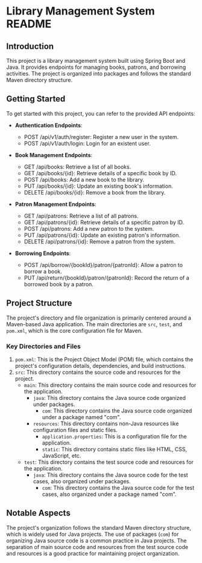 # Library Management System README

## Introduction
This project is a library management system built using Spring Boot and Java. It provides endpoints for managing books, patrons, and borrowing activities. The project is organized into packages and follows the standard Maven directory structure.

## Getting Started
To get started with this project, you can refer to the provided API endpoints:
- **Authentication Endpoints**:
    - POST /api/v1/auth/register: Register a new user in the system.
    - POST /api/v1/auth/login: Login for an existent user.
- **Book Management Endpoints**:
    - GET /api/books: Retrieve a list of all books.
    - GET /api/books/{id}: Retrieve details of a specific book by ID.
    - POST /api/books: Add a new book to the library.
    - PUT /api/books/{id}: Update an existing book's information.
    - DELETE /api/books/{id}: Remove a book from the library.

- **Patron Management Endpoints**:
    - GET /api/patrons: Retrieve a list of all patrons.
    - GET /api/patrons/{id}: Retrieve details of a specific patron by ID.
    - POST /api/patrons: Add a new patron to the system.
    - PUT /api/patrons/{id}: Update an existing patron's information.
    - DELETE /api/patrons/{id}: Remove a patron from the system.

- **Borrowing Endpoints**:
    - POST /api/borrow/{bookId}/patron/{patronId}: Allow a patron to borrow a book.
    - PUT /api/return/{bookId}/patron/{patronId}: Record the return of a borrowed book by a patron.

## Project Structure
The project's directory and file organization is primarily centered around a Maven-based Java application. The main directories are `src`, `test`, and `pom.xml`, which is the core configuration file for Maven.

### Key Directories and Files

1. `pom.xml`: This is the Project Object Model (POM) file, which contains the project's configuration details, dependencies, and build instructions.
2. `src`: This directory contains the source code and resources for the project.
    - `main`: This directory contains the main source code and resources for the application.
        - `java`: This directory contains the Java source code organized under packages.
            - `com`: This directory contains the Java source code organized under a package named "com".
        - `resources`: This directory contains non-Java resources like configuration files and static files.
            - `application.properties`: This is a configuration file for the application.
            - `static`: This directory contains static files like HTML, CSS, JavaScript, etc.
    - `test`: This directory contains the test source code and resources for the application.
        - `java`: This directory contains the Java source code for the test cases, also organized under packages.
            - `com`: This directory contains the Java source code for the test cases, also organized under a package named "com".

## Notable Aspects
The project's organization follows the standard Maven directory structure, which is widely used for Java projects. The use of packages (`com`) for organizing Java source code is a common practice in Java projects. The separation of main source code and resources from the test source code and resources is a good practice for maintaining project organization.
